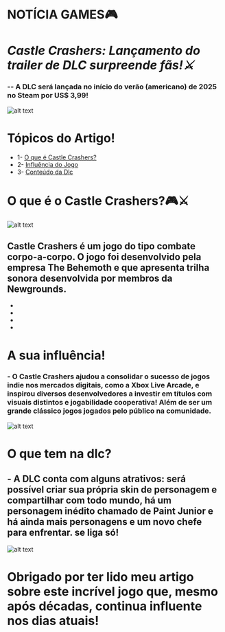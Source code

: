 # NOTÍCIA GAMES🎮
# *_Castle Crashers:_ Lançamento do trailer de *DLC* surpreende fãs!⚔*
### -- A DLC será lançada no início do verão (americano) de 2025 no Steam por US$ 3,99! 
![alt text](https://media3.giphy.com/media/fy6KTsFjTOR0ujunkj/giphy.gif?cid=6c09b952b2qyl8ccbavrm8e9jdqrs1yrnl0jbk4yfg7ejiaf&ep=v1_internal_gif_by_id&rid=giphy.gif&ct=g)

# Tópicos do Artigo!
- 1- [O que é Castle Crashers?](#o-que-é-o-castle-crashers)
- 2- [Influência do Jogo](#a-sua-influência)
- 3- [Conteúdo da Dlc](#o-que-tem-na-dlc)


# O que é o Castle Crashers?🎮⚔
![alt text](https://image.api.playstation.com/vulcan/ap/rnd/202211/0923/GUcgTxYmNrL0KCpobfHoF3y6.png)
## Castle Crashers é um jogo do tipo combate corpo-a-corpo. O jogo foi desenvolvido pela empresa The Behemoth e que apresenta trilha sonora desenvolvida por membros da Newgrounds. 
-
-
-
-

# A sua influência!
### - O Castle Crashers ajudou a consolidar o sucesso de jogos indie nos mercados digitais, como a Xbox Live Arcade, e inspirou diversos desenvolvedores a investir em títulos com visuais distintos e jogabilidade cooperativa! Além de ser um grande clássico jogos jogados pelo público na comunidade.
![alt text](https://media1.tenor.com/m/ZE67BnyHzhAAAAAC/castle-crashers-blue-knight.gif)

# O que tem na dlc?
## - A DLC conta com alguns atrativos: será possível criar sua própria skin de personagem e compartilhar com todo mundo, há um personagem inédito chamado de Paint Junior e há ainda mais personagens e um novo chefe para enfrentar. se liga só!


<div id="player"></div>

<script>
  // Criar a tag do script para carregar a API do YouTube
  var tag = document.createElement('script');
  tag.src = "https://www.youtube.com/iframe_api";
  var firstScriptTag = document.getElementsByTagName('script')[0];
  firstScriptTag.parentNode.insertBefore(tag, firstScriptTag);

  // Criar o player do YouTube quando a API estiver pronta
  function onYouTubeIframeAPIReady() {
    new YT.Player('player', {
      height: '315',
      width: '560',
      videoId: 'LjS40-isk0s', // ID correto do vídeo
      playerVars: { 'autoplay': 1, 'controls': 1 } // Autoplay ativado, controles visíveis
    });
  }
</script>




![alt text](https://i.pinimg.com/originals/52/75/38/5275385715e45d261bb0d2c19e65d9ea.gif)
# Obrigado por ter lido meu artigo sobre este incrível jogo que, mesmo após décadas, continua influente nos dias atuais!
